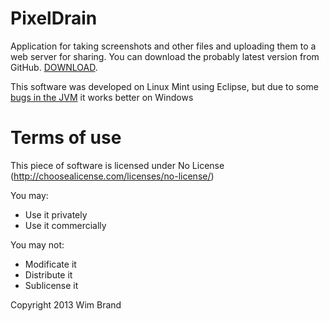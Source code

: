 PixelDrain
========

Application for taking screenshots and other files and uploading them to a web server for sharing.
You can download the probably latest version from GitHub.
[DOWNLOAD][2].

This software was developed on Linux Mint using Eclipse, but due to some [bugs in the JVM][1] it works better on Windows

Terms of use
========
This piece of software is licensed under No License (http://choosealicense.com/licenses/no-license/)

You may:
 - Use it privately
 - Use it commercially

You may not:
 - Modificate it
 - Distribute it
 - Sublicense it

Copyright 2013 Wim Brand



[1]: https://github.com/Fornax96/PixelDrain/issues?labels=JVM+bug&state=open
[2]: https://github.com/Fornax96/PixelDrain/blob/master/PixelDrain.zip?raw=true
